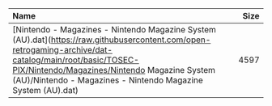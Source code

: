 |Name|Size|
|:---|---:|
|[Nintendo - Magazines - Nintendo Magazine System (AU).dat](https://raw.githubusercontent.com/open-retrogaming-archive/dat-catalog/main/root/basic/TOSEC-PIX/Nintendo/Magazines/Nintendo Magazine System (AU)/Nintendo - Magazines - Nintendo Magazine System (AU).dat)|4597|

